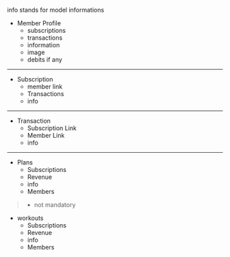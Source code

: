 info stands for model informations

- Member Profile
  - subscriptions
  - transactions
  - information
  - image
  - debits if any

---

- Subscription
  - member link
  - Transactions
  - info

---

- Transaction
  - Subscription Link
  - Member Link
  - info

---

- Plans
  - Subscriptions
  - Revenue
  - info
  - Members

> - not mandatory

- workouts
  - Subscriptions
  - Revenue
  - info
  - Members
